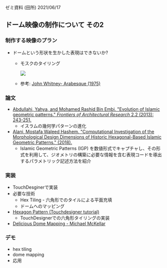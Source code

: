 ゼミ資料 (田所) 2021/06/17

## ドーム映像の制作について その2

### 制作する映像のプラン

- ドームという形状を生かした表現はできないか?

  - モスクのタイリング

    ![](https://upload.wikimedia.org/wikipedia/commons/thumb/3/31/Selimiye_Mosque%2C_Dome.jpg/1200px-Selimiye_Mosque%2C_Dome.jpg)

  - 参考: [John Whitney- Arabesque (1975)](https://www.youtube.com/watch?v=sQrq7S0dP54)

### 論文

- [Abdullahi, Yahya, and Mohamed Rashid Bin Embi. "Evolution of Islamic geometric patterns." *Frontiers of Architectural Research* 2.2 (2013): 243-251.](https://www.sciencedirect.com/science/article/pii/S2095263513000216) 
  - イスラムの幾何学パターンの進化
- [Alani, Mostafa Waleed Hashem. "Computational Investigation of the Morphological Design Dimensions of Historic Hexagonal-Based Islamic Geometric Patterns." (2018).](https://tigerprints.clemson.edu/cgi/viewcontent.cgi?article=3092&context=all_dissertations)
  - Islamic Geometric Patterns (IGP) を数値形式でキャプチャし、その形式を利用して、ジオメトリの構築に必要な情報を含む表現コードを導出するパラメトリック記述方法を紹介

### 実装

- TouchDesginerで実装
- 必要な技術
  - Hex Tiling - 六角形でのタイルによる平面充填
  - ドームへのマッピング
- [Hexagon Pattern (Touchdesigner tutorial)](https://www.youtube.com/watch?v=np75maorHeQ)
  - TouchDesignerでの六角形タイリングの実装
- [Delicious Dome Mapping - Michael McKellar](https://www.youtube.com/watch?v=1zoUohevR3Y)

### デモ

- hex tiling
- dome mapping
- 応用

